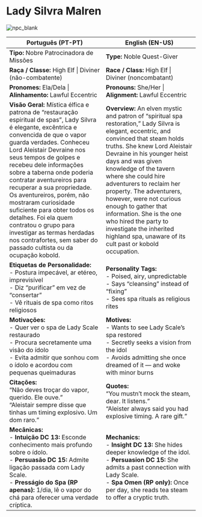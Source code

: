 # Lady Silvra Malren
![npc_blank](assets/npc/npc_blank.png)

| **Português (PT-PT)** | **English (EN-US)** |
|-----------------------|---------------------|
| **Tipo:** Nobre Patrocinadora de Missões | **Type:** Noble Quest-Giver |
| **Raça / Classe:** High Elf \| Diviner (não-combatente) | **Race / Class:** High Elf \| Diviner (noncombatant) |
| **Pronomes:** Ela/Dela \| **Alinhamento:** Lawful Eccentric | **Pronouns:** She/Her \| **Alignment:** Lawful Eccentric |
| **Visão Geral:** Mística élfica e patrona de “restauração espiritual de spas”, Lady Silvra é elegante, excêntrica e convencida de que o vapor guarda verdades. Conheceu Lord Aleistair Devraine nos seus tempos de golpes e recebeu dele informações sobre a taberna onde poderia contratar aventureiros para recuperar a sua propriedade. Os aventureiros, porém, não mostraram curiosidade suficiente para obter todos os detalhes. Foi ela quem contratou o grupo para investigar as termas herdadas nos contrafortes, sem saber do passado cultista ou da ocupação kobold. | **Overview:** An elven mystic and patron of “spiritual spa restoration,” Lady Silvra is elegant, eccentric, and convinced that steam holds truths. She knew Lord Aleistair Devraine in his younger heist days and was given knowledge of the tavern where she could hire adventurers to reclaim her property. The adventurers, however, were not curious enough to gather that information. She is the one who hired the party to investigate the inherited highland spa, unaware of its cult past or kobold occupation. |
| **Etiquetas de Personalidade:**<br>- Postura impecável, ar etéreo, imprevisível<br>- Diz “purificar” em vez de “consertar”<br>- Vê rituais de spa como ritos religiosos | **Personality Tags:**<br>- Poised, airy, unpredictable<br>- Says “cleansing” instead of “fixing”<br>- Sees spa rituals as religious rites |
| **Motivações:**<br>- Quer ver o spa de Lady Scale restaurado<br>- Procura secretamente uma visão do ídolo<br>- Evita admitir que sonhou com o ídolo e acordou com pequenas queimaduras | **Motives:**<br>- Wants to see Lady Scale’s spa restored<br>- Secretly seeks a vision from the idol<br>- Avoids admitting she once dreamed of it — and woke with minor burns |
| **Citações:**<br>“Não deves troçar do vapor, querido. Ele ouve.”<br>“Aleistair sempre disse que tinhas um timing explosivo. Um dom raro.” | **Quotes:**<br>“You mustn’t mock the steam, dear. It listens.”<br>“Aleister always said you had explosive timing. A rare gift.” |
| **Mecânicas:**<br>- **Intuição DC 13:** Esconde conhecimento mais profundo sobre o ídolo.<br>- **Persuasão DC 15:** Admite ligação passada com Lady Scale.<br>- **Presságio do Spa (RP apenas):** 1/dia, lê o vapor do chá para oferecer uma verdade críptica. | **Mechanics:**<br>- **Insight DC 13:** She hides deeper knowledge of the idol.<br>- **Persuasion DC 15:** She admits a past connection with Lady Scale.<br>- **Spa Omen (RP only):** Once per day, she reads tea steam to offer a cryptic truth. |
